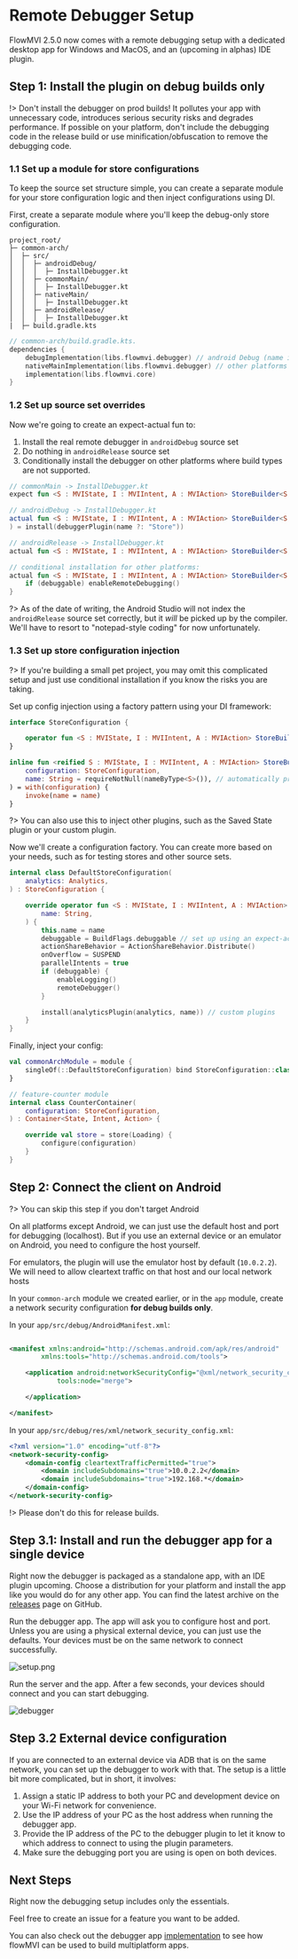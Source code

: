 # Remote Debugger Setup

FlowMVI 2.5.0 now comes with a remote debugging setup with a dedicated desktop app for Windows and MacOS, and an
(upcoming in alphas) IDE plugin.

## Step 1: Install the plugin on **debug builds only**

!> Don't install the debugger on prod builds! It pollutes your app with unnecessary code, introduces serious security
risks and degrades performance. If possible on your platform, don't include the debugging code in the release build or
use minification/obfuscation to remove the debugging code.

### 1.1 Set up a module for store configurations

To keep the source set structure simple, you can create a separate module for your store configuration logic and then
inject configurations using DI.

First, create a separate module where you'll keep the debug-only store configuration.

```
project_root/
├─ common-arch/
│  ├─ src/
│  │  ├─ androidDebug/
│  │  │  ├─ InstallDebugger.kt
│  │  ├─ commonMain/
│  │  │  ├─ InstallDebugger.kt
│  │  ├─ nativeMain/
│  │  │  ├─ InstallDebugger.kt
│  │  ├─ androidRelease/
│  │  │  ├─ InstallDebugger.kt
|  ├─ build.gradle.kts
```

```kotlin
// common-arch/build.gradle.kts. 
dependencies {
    debugImplementation(libs.flowmvi.debugger) // android Debug (name is incorrect on the kotlin plugin side)
    nativeMainImplementation(libs.flowmvi.debugger) // other platforms
    implementation(libs.flowmvi.core)
}
```

### 1.2 Set up source set overrides

Now we're going to create an expect-actual fun to:

1. Install the real remote debugger in `androidDebug` source set
2. Do nothing in `androidRelease` source set
3. Conditionally install the debugger on other platforms where build types are not supported.

```kotlin
// commonMain -> InstallDebugger.kt
expect fun <S : MVIState, I : MVIIntent, A : MVIAction> StoreBuilder<S, I, A>.remoteDebugger()

// androidDebug -> InstallDebugger.kt
actual fun <S : MVIState, I : MVIIntent, A : MVIAction> StoreBuilder<S, I, A>.remoteDebugger(
) = install(debuggerPlugin(name ?: "Store"))

// androidRelease -> InstallDebugger.kt
actual fun <S : MVIState, I : MVIIntent, A : MVIAction> StoreBuilder<S, I, A>.remoteDebugger() = Unit

// conditional installation for other platforms: 
actual fun <S : MVIState, I : MVIIntent, A : MVIAction> StoreBuilder<S, I, A>.remoteDebugger() {
    if (debuggable) enableRemoteDebugging()
}
```

?> As of the date of writing, the Android Studio will not index the `androidRelease` source set correctly, but it _will_
be picked up by the compiler. We'll have to resort to "notepad-style coding" for now unfortunately.

### 1.3 Set up store configuration injection

?> If you're building a small pet project, you may omit this complicated setup and just use conditional
installation if you know the risks you are taking.

Set up config injection using a factory pattern using your DI framework:

```kotlin
interface StoreConfiguration {

    operator fun <S : MVIState, I : MVIIntent, A : MVIAction> StoreBuilder<S, I, A>.invoke(name: String)
}

inline fun <reified S : MVIState, I : MVIIntent, A : MVIAction> StoreBuilder<S, I, A>.configure(
    configuration: StoreConfiguration,
    name: String = requireNotNull(nameByType<S>()), // automatically provide store name with reflection if needed
) = with(configuration) {
    invoke(name = name)
}
```

?> You can also use this to inject other plugins, such as the Saved State plugin or your custom plugin.

Now we'll create a configuration factory.
You can create more based on your needs, such as for testing stores and other source sets.

```kotlin
internal class DefaultStoreConfiguration(
    analytics: Analytics,
) : StoreConfiguration {

    override operator fun <S : MVIState, I : MVIIntent, A : MVIAction> StoreBuilder<S, I, A>.invoke(
        name: String,
    ) {
        this.name = name
        debuggable = BuildFlags.debuggable // set up using an expect-actual and BuildConfig.DEBUG
        actionShareBehavior = ActionShareBehavior.Distribute()
        onOverflow = SUSPEND
        parallelIntents = true
        if (debuggable) {
            enableLogging()
            remoteDebugger()
        }

        install(analyticsPlugin(analytics, name)) // custom plugins
    }
}
```

Finally, inject your config:

```kotlin
val commonArchModule = module {
    singleOf(::DefaultStoreConfiguration) bind StoreConfiguration::class
}

// feature-counter module
internal class CounterContainer(
    configuration: StoreConfiguration,
) : Container<State, Intent, Action> {

    override val store = store(Loading) {
        configure(configuration)
    }
}
```

## Step 2: Connect the client on Android

?> You can skip this step if you don't target Android

On all platforms except Android, we can just use the default host and port for debugging (localhost). But if you
use an external device or an emulator on Android, you need to configure the host yourself.

For emulators, the plugin will use the emulator host by default (`10.0.2.2`). We will need to allow cleartext traffic on
that host and our local network hosts

In your `common-arch` module we created earlier, or in the `app` module, create a network security configuration
**for debug builds only**.

In your `app/src/debug/AndroidManifest.xml`:

```xml

<manifest xmlns:android="http://schemas.android.com/apk/res/android"
        xmlns:tools="http://schemas.android.com/tools">

    <application android:networkSecurityConfig="@xml/network_security_config"
            tools:node="merge">

    </application>

</manifest>
```

In your `app/src/debug/res/xml/network_security_config.xml`:

```xml
<?xml version="1.0" encoding="utf-8"?>
<network-security-config>
    <domain-config cleartextTrafficPermitted="true">
        <domain includeSubdomains="true">10.0.2.2</domain>
        <domain includeSubdomains="true">192.168.*</domain>
    </domain-config>
</network-security-config>
```

!> Please don't do this for release builds.

## Step 3.1: Install and run the debugger app for a single device

Right now the debugger is packaged as a standalone app, with an IDE plugin upcoming.
Choose a distribution for your platform and install the app like you would do for any other app.
You can find the latest archive on the [releases](https://github.com/respawn-app/FlowMVI/releases) page on GitHub.

Run the debugger app. The app will ask you to configure host and port. Unless you are using a physical external device,
you can just use the defaults. Your devices must be on the same network to connect successfully.

![setup.png](images/debugger_setup_1.png)

Run the server and the app. After a few seconds, your devices should connect and you can start debugging.

![debugger](images/debugger.gif)

## Step 3.2 External device configuration

If you are connected to an external device via ADB that is on the same network, you can set up the debugger to work with
that.
The setup is a little bit more complicated, but in short, it involves:

1. Assign a static IP address to both your PC and development device on your Wi-Fi network for convenience.
2. Use the IP address of your PC as the host address when running the debugger app.
3. Provide the IP address of the PC to the debugger plugin to let it know to which address to connect to using the
   plugin parameters.
4. Make sure the debugging port you are using is open on both devices.

## Next Steps

Right now the debugging setup includes only the essentials.

Feel free to create an issue for a feature you want to be added.

You can also check out the debugger
app [implementation](https://github.com/respawn-app/FlowMVI/tree/34236773e21e7138a330d7d0fb6c5d0eba21b61e/debugger/server/src/commonMain/kotlin/pro/respawn/flowmvi/debugger/server)
to see how flowMVI can be used to build multiplatform apps.
